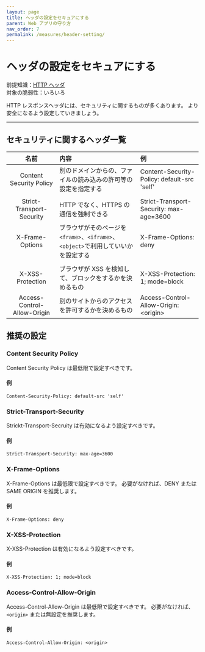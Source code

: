 ```yaml
---
layout: page
title: ヘッダの設定をセキュアにする
parent: Web アプリの守り方
nav_order: 7
permalink: /measures/header-setting/
---
```


# ヘッダの設定をセキュアにする

前提知識：[HTTP ヘッダ](../../webapp/http-headers)  
対象の脆弱性：いろいろ

HTTP レスポンスヘッダには、セキュリティに関するものが多くあります。
より安全になるよう設定していきましょう。

---

## セキュリティに関するヘッダ一覧

|            名前             | 内容                                                                               | 例                                          |
| :-------------------------: | :--------------------------------------------------------------------------------- | :------------------------------------------ |
|   Content Security Policy   | 別のドメインからの、ファイルの読み込みの許可等の設定を指定する                     | Content-Security-Policy: default-src 'self' |
|                             |
|  Strict-Transport-Security  | HTTP でなく、HTTPS の通信を強制できる                                              | Strict-Transport-Security: max-age=3600     |
|       X-Frame-Options       | ブラウザがそのページを `<frame>`、`<iframe>`、`<object>`で利用していいかを設定する | X-Frame-Options: deny                       |
|                             |
|      X-XSS-Protection       | ブラウザが XSS を検知して、ブロックをするかを決めるもの                            | X-XSS-Protection: 1; mode=block             |
| Access-Control-Allow-Origin | 別のサイトからのアクセスを許可するかを決めるもの                                   | Access-Control-Allow-Origin: &lt;origin&gt; |

## 推奨の設定

### Content Security Policy

Content Security Policy は最低限で設定すべきです。

#### 例

```http
Content-Security-Policy: default-src 'self'
```

### Strict-Transport-Security

Strickt-Transport-Secruity は有効になるよう設定すべきです。

#### 例

```http
Strict-Transport-Security: max-age=3600
```

### X-Frame-Options

X-Frame-Options は最低限で設定すべきです。
必要がなければ、DENY または SAME ORIGIN を推奨します。

#### 例

```http
X-Frame-Options: deny
```

### X-XSS-Protection

X-XSS-Protection は有効になるよう設定すべきです。

#### 例

```http
X-XSS-Protection: 1; mode=block
```

### Access-Control-Allow-Origin

Access-Control-Allow-Origin は最低限で設定すべきです。
必要がなければ、`<origin>` または無設定を推奨します。

#### 例

```http
Access-Control-Allow-Origin: <origin>
```
